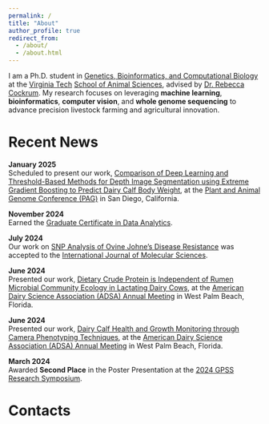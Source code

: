 ```yaml
---
permalink: /
title: "About"
author_profile: true
redirect_from: 
  - /about/
  - /about.html
---
```


I am a Ph.D. student in [Genetics, Bioinformatics, and Computational Biology](https://gbcb.graduateschool.vt.edu/about.html) at the [Virginia Tech](https://www.dasc.vt.edu/) [School of Animal Sciences](https://sas.vt.edu/), advised by [Dr. Rebecca Cockrum](https://www.dasc.vt.edu/people/faculty/cockrum.html). My research focuses on leveraging **machine learning**, **bioinformatics**, **computer vision**, and **whole genome sequencing** to advance precision livestock farming and agricultural innovation.



Recent News
======
**January 2025**  
Scheduled to present our work, [Comparison of Deep Learning and Threshold-Based Methods for Depth Image Segmentation using Extreme Gradient Boosting to Predict Dairy Calf Body Weight](https://intlpag.org/PAG32/), at the [Plant and Animal Genome Conference (PAG)](https://intlpag.org/PAG32/) in San Diego, California.

**November 2024**  
Earned the [Graduate Certificate in Data Analytics](https://dac.cs.vt.edu/academics/data-analytics/).

**July 2024**  
Our work on [SNP Analysis of Ovine Johne’s Disease Resistance](https://www.mdpi.com/1422-0067/25/14/7748) was accepted to the [International Journal of Molecular Sciences](https://www.mdpi.com/journal/ijms).

**June 2024**  
Presented our work, [Dietary Crude Protein is Independent of Rumen Microbial Community Ecology in Lactating Dairy Cows](), at the [American Dairy Science Association (ADSA) Annual Meeting](https://www.adsa.org/) in West Palm Beach, Florida.

**June 2024**  
Presented our work, [Dairy Calf Health and Growth Monitoring through Camera Phenotyping Techniques](), at the [American Dairy Science Association (ADSA) Annual Meeting](https://www.adsa.org/) in West Palm Beach, Florida.

**March 2024**  
Awarded **Second Place** in the Poster Presentation at the [2024 GPSS Research Symposium](https://gpss.vt.edu/programs/gsars.html).



Contacts
======
